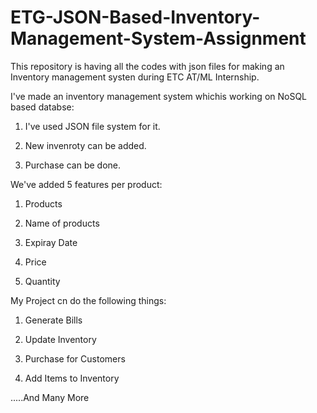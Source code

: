 # ETG-JSON-Based-Inventory-Management-System-Assignment  
This repository is having all the codes with json files for making an Inventory management systen during ETC AT/ML Internship.

I've made an inventory management system whichis working on NoSQL based databse:

 1. I've used JSON file system for it.
 
 2. New invenroty can be added.

 3. Purchase can be done.


We've added 5 features per product:

 1. Products

 2. Name of products

 3. Expiray Date
 
 4. Price

 5. Quantity

My Project cn do the following things:

 1. Generate Bills
 
 2. Update Inventory

 3. Purchase for Customers

 4. Add Items to Inventory
 
 .....And Many More
